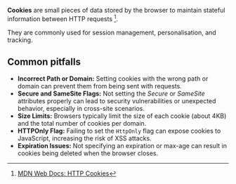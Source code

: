 **Cookies** are small pieces of data stored by the browser to maintain stateful information between HTTP requests [^1].

They are commonly used for session management, personalisation, and tracking.
## Common pitfalls

- **Incorrect Path or Domain:** Setting cookies with the wrong path or domain can prevent them from being sent with requests.
- **Secure and SameSite Flags:** Not setting the $Secure$ or $SameSite$ attributes properly can lead to security vulnerabilities or unexpected behavior, especially in cross-site scenarios.
- **Size Limits:** Browsers typically limit the size of each cookie (about 4KB) and the total number of cookies per domain.
- **HTTPOnly Flag:** Failing to set the `HttpOnly` flag can expose cookies to JavaScript, increasing the risk of XSS attacks.
- **Expiration Issues:** Not specifying an expiration or max-age can result in cookies being deleted when the browser closes.

[^1]: [MDN Web Docs: HTTP Cookies](https://developer.mozilla.org/docs/Web/HTTP/Cookies)